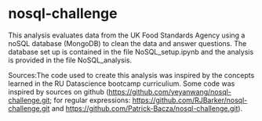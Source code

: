 # nosql-challenge

This analysis evaluates data from the UK Food Standards Agency using a noSQL database (MongoDB) to clean the data and answer questions. The database set up is contained in the file NoSQL_setup.ipynb and the analysis is provided in the file NoSQL_analysis.



Sources:The code used to create this analysis was inspired by the concepts learned in the RU Datascience bootcamp curriculium. Some code was inspired by sources on github (https://github.com/yeyanwang/nosql-challenge.git; for regular expressions: https://github.com/RJBarker/nosql-challenge.git and https://github.com/Patrick-Bacza/nosql-challenge.git).
